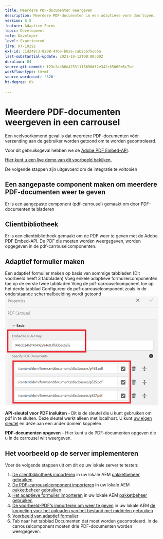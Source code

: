 ```yaml
---
title: Meerdere PDF-documenten weergeven
description: Meerdere PDF-documenten in een adaptieve vorm doorlopen.
version: 6.5
feature: Adaptive Forms
topic: Development
role: Developer
level: Experienced
jira: KT-10292
exl-id: c1d248c3-8208-476e-b0ae-cab25575cd6a
last-substantial-update: 2021-10-12T00:00:00Z
duration: 84
source-git-commit: f23c2ab86d42531113690df2e342c65060b5c7cd
workflow-type: tm+mt
source-wordcount: '320'
ht-degree: 0%

---
```


# Meerdere PDF-documenten weergeven in een carrousel

Een veelvoorkomend geval is dat meerdere PDF-documenten vóór verzending aan de gebruiker worden getoond om te worden gecontroleerd.

Voor dit gebruiksgeval hebben we de [Adobe PDF Embed-API](https://www.adobe.io/apis/documentcloud/dcsdk/pdf-embed.html).

[Hier kunt u een live demo van dit voorbeeld bekijken.](https://forms.enablementadobe.com/content/dam/formsanddocuments/wefinancecreditcard/jcr:content?wcmmode=disabled)

De volgende stappen zijn uitgevoerd om de integratie te voltooien

## Een aangepaste component maken om meerdere PDF-documenten weer te geven

Er is een aangepaste component (pdf-carrousel) gemaakt om door PDF-documenten te bladeren

## Clientbibliotheek

Er is een clientbibliotheek gemaakt om de PDF weer te geven met de Adobe PDF Embed-API. De PDF die moeten worden weergegeven, worden opgegeven in de pdf-carrouselcomponenten.

## Adaptief formulier maken

Een adaptief formulier maken op basis van sommige tabbladen (Dit voorbeeld heeft 3 tabbladen) Voeg enkele adaptieve formuliercomponenten toe op de eerste twee tabbladen Voeg de pdf-carrouselcomponent toe op het derde tabblad Configureer de pdf-carrouselcomponent zoals in de onderstaande schermafbeelding wordt getoond
![pdf-carousel](assets/pdf-carousel-af-component.png)

**API-sleutel voor PDF insluiten** - Dit is de sleutel die u kunt gebruiken om pdf in te sluiten. Deze sleutel werkt alleen met localhost. U kunt [uw eigen sleutel](https://www.adobe.io/apis/documentcloud/dcsdk/pdf-embed.html) en deze aan een ander domein koppelen.

**PDF-documenten opgeven** - Hier kunt u de PDF-documenten opgeven die u in de carrousel wilt weergeven.


## Het voorbeeld op de server implementeren

Voer de volgende stappen uit om dit op uw lokale server te testen:

1. [De clientbibliotheek importeren](assets/pdf-carousel-client-lib.zip) in uw lokale AEM [pakketbeheer gebruiken](http://localhost:4502/crx/packmgr/index.jsp)
1. [De PDF-carrouselcomponent importeren](assets/pdf-carousel-component.zip) in uw lokale AEM [pakketbeheer gebruiken](http://localhost:4502/crx/packmgr/index.jsp)
1. [Het adaptieve formulier importeren](assets/adaptive-form-pdf-carousel.zip) in uw lokale AEM [pakketbeheer gebruiken](http://localhost:4502/crx/packmgr/index.jsp)
1. [De voorbeeld-PDF&#39;s importeren om weer te geven](assets/pdf-carousel-sample-documents.zip) in uw lokale AEM [de koppeling voor het uploaden van het bestand met middelen gebruiken](http://localhost:4502/assets.html/content/dam)
1. [Voorbeeld van adaptief formulier](http://localhost:4502/content/dam/formsanddocuments/wefinancecreditcard/jcr:content?wcmmode=disabled)
1. Tab naar het tabblad Documenten dat moet worden gecontroleerd. In de carrouselcomponent moeten drie PDF-documenten worden weergegeven.
